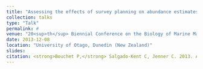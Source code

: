 ```yaml
---
title: "Assessing the effects of survey planning on abundance estimates of breeding stock ‘D’ humpback whales (<em>Megaptera novaeangliae</em>) from North West Cape, Western Australia"
collection: talks
type: "Talk"
permalink: #
venue: "20<sup>th</sup> Biennial Conference on the Biology of Marine Mammals, Society for Marine Mammalogy"
date: 2013-12-08
location: "University of Otago, Dunedin (New Zealand)"
slides:
citation: <strong>Bouchet P,</strong> Salgado-Kent C, Jenner C. 2013. Assessing the effects of survey planning on abundance estimates of breeding stock ‘D’ humpback whales (<em>Megaptera novaeangliae</em>) from North West Cape, Western Australia. Talk at the 20<sup>th</sup> Biennial Conference on the Biology of Marine Mammals, Society for Marine Mammalogy, University of Otago, Dunedin (New Zealand).
---
```

